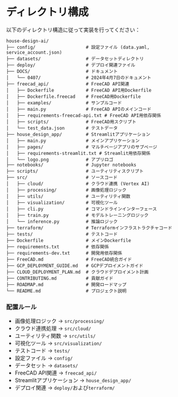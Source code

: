 # ディレクトリ構成

以下のディレクトリ構造に従って実装を行ってください：

```
house-design-ai/
├── config/                   # 設定ファイル (data.yaml, service_account.json)
├── datasets/                 # データセットディレクトリ
├── deploy/                   # デプロイ関連ファイル
├── DOCS/                     # ドキュメント
│   └── 0407/                 # 2024年4月7日のドキュメント
├── freecad_api/              # FreeCAD API関連
│   ├── Dockerfile            # FreeCAD API用Dockerfile
│   ├── Dockerfile.freecad    # FreeCAD用Dockerfile
│   ├── examples/             # サンプルコード
│   ├── main.py               # FreeCAD APIのメインコード
│   ├── requirements-freecad-api.txt # FreeCAD API用依存関係
│   ├── scripts/              # FreeCAD用スクリプト
│   └── test_data.json        # テストデータ
├── house_design_app/         # Streamlitアプリケーション
│   ├── main.py               # メインアプリケーション
│   ├── pages/                # マルチページアプリのサブページ
│   ├── requirements-streamlit.txt # Streamlit用依存関係
│   └── logo.png              # アプリロゴ
├── notebooks/                # Jupyter notebooks
├── scripts/                  # ユーティリティスクリプト
├── src/                      # ソースコード
│   ├── cloud/                # クラウド連携 (Vertex AI)
│   ├── processing/           # 画像処理ロジック
│   ├── utils/                # ユーティリティ関数
│   ├── visualization/        # 可視化ツール
│   ├── cli.py                # コマンドラインインターフェース
│   ├── train.py              # モデルトレーニングロジック
│   └── inference.py          # 推論ロジック
├── terraform/                # Terraformインフラストラクチャコード
├── tests/                    # テストコード
├── Dockerfile                # メインDockerfile
├── requirements.txt          # 依存関係
├── requirements-dev.txt      # 開発用依存関係
├── FreeCAD.md                # FreeCAD統合ガイド
├── GCP_DEPLOYMENT_GUIDE.md   # GCPデプロイメントガイド
├── CLOUD_DEPLOYMENT_PLAN.md  # クラウドデプロイメント計画
├── CONTRIBUTING.md           # 貢献ガイド
├── ROADMAP.md                # 開発ロードマップ
└── README.md                 # プロジェクト説明
```

### 配置ルール
- 画像処理ロジック → `src/processing/`
- クラウド連携処理 → `src/cloud/`
- ユーティリティ関数 → `src/utils/`
- 可視化ツール → `src/visualization/`
- テストコード → `tests/`
- 設定ファイル → `config/`
- データセット → `datasets/`
- FreeCAD API関連 → `freecad_api/`
- Streamlitアプリケーション → `house_design_app/`
- デプロイ関連 → `deploy/`および`terraform/`